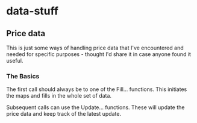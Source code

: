 # data-stuff

## Price data
This is just some ways of handling price data that I've encountered and needed
for specific purposes - thought I'd share it in case anyone found it useful.

### The Basics

The first call should always be to one of the Fill... functions. This initiates
the maps and fills in the whole set of data.

Subsequent calls can use the Update... functions. These will update the price 
data and keep track of the latest update.
